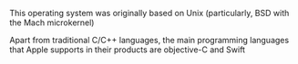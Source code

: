 This operating system was originally based on Unix (particularly, BSD with the Mach microkernel)

Apart from traditional C/C++ languages, the main programming languages that Apple supports in their products are objective-C and Swift

